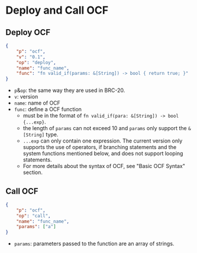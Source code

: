 # Deploy and Call OCF

## **Deploy OCF**

```json
{
	"p": "ocf",
	"v": "0.1",
	"op": "deploy",
	"name": "func_name",
	"func": "fn valid_if(params: &[String]) -> bool { return true; }"
}
```

* `p`&`op`: the same way they are used in BRC-20.
* `v`: version
* `name`: name of OCF
* `func`: define a OCF function
  * must be in the format of `fn valid_if(para: &[String]) -> bool {...exp}`.
  * the length of `params` can not exceed 10 and `params` only support the `&[String]` type.
  * `...exp` can only contain one expression. The current version only supports the use of operators, if branching statements and the system functions mentioned below, and does not support looping statements.
  * For more details about the syntax of OCF, see "Basic OCF Syntax" section.

## **Call OCF**

```json
{
	"p": "ocf",
	"op": "call",
	"name": "func_name",
	"params": ["a"]
}
```

* `params`: parameters passed to the function are an array of strings.
